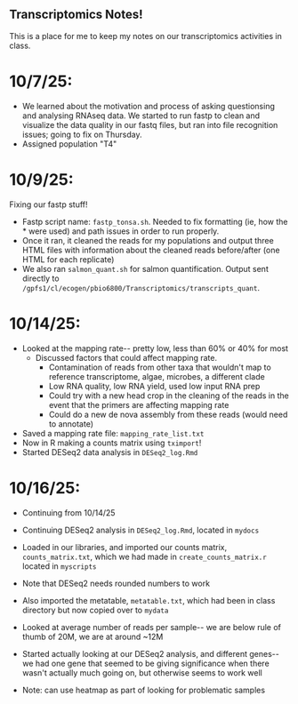 ## Transcriptomics Notes!

This is a place for me to keep my notes on our transcriptomics activities in class.

# 10/7/25:

-   We learned about the motivation and process of asking questionsing and analysing RNAseq data. We started to run fastp to clean and visualize the data quality in our fastq files, but ran into file recognition issues; going to fix on Thursday.
-   Assigned population "T4"

# 10/9/25:

Fixing our fastp stuff!

-   Fastp script name: `fastp_tonsa.sh`. Needed to fix formatting (ie, how the \* were used) and path issues in order to run properly.
-   Once it ran, it cleaned the reads for my populations and output three HTML files with information about the cleaned reads before/after (one HTML for each replicate)
-   We also ran `salmon_quant.sh` for salmon quantification. Output sent directly to `/gpfs1/cl/ecogen/pbio6800/Transcriptomics/transcripts_quant`.

# 10/14/25:

-   Looked at the mapping rate-- pretty low, less than 60% or 40% for most
    -   Discussed factors that could affect mapping rate.
        -   Contamination of reads from other taxa that wouldn't map to reference transcriptome, algae, microbes, a different clade
        -   Low RNA quality, low RNA yield, used low input RNA prep
        -   Could try with a new head crop in the cleaning of the reads in the event that the primers are affecting mapping rate
        -   Could do a new de nova assembly from these reads (would need to annotate)
-   Saved a mapping rate file: `mapping_rate_list.txt`
-   Now in R making a counts matrix using `tximport`!
-   Started DESeq2 data analysis in `DESeq2_log.Rmd`

# 10/16/25:

-   Continuing from 10/14/25

-   Continuing DESeq2 analysis in `DESeq2_log.Rmd`, located in `mydocs`

-   Loaded in our libraries, and imported our counts matrix, `counts_matrix.txt`, which we had made in `create_counts_matrix.r` located in `myscripts`

-   Note that DESeq2 needs rounded numbers to work

-   Also imported the metatable, `metatable.txt`, which had been in class directory but now copied over to `mydata`

-   Looked at average number of reads per sample-- we are below rule of thumb of 20M, we are at around ~12M
- Started actually looking at our DESeq2 analysis, and different genes-- we had one gene that seemed to be giving significance when there wasn't actually much going on, but otherwise seems to work well

-   Note: can use heatmap as part of looking for problematic samples
